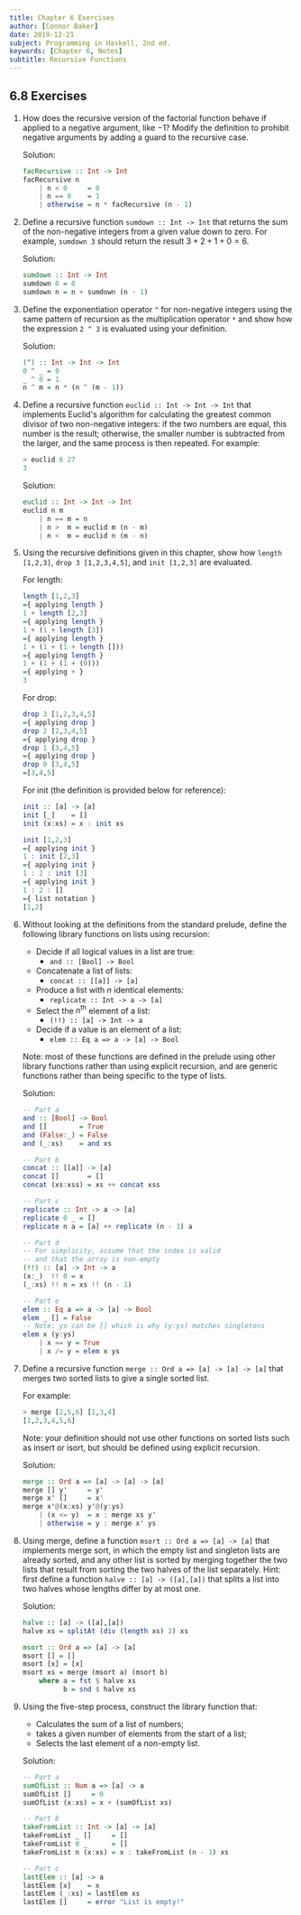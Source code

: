 ```yaml
---
title: Chapter 6 Exercises
author: [Connor Baker]
date: 2019-12-21
subject: Programming in Haskell, 2nd ed.
keywords: [Chapter 6, Notes]
subtitle: Recursive Functions
---
```


## 6.8 Exercises

1. How does the recursive version of the factorial function behave if applied to a negative argument, like $-1$? Modify the definition to prohibit negative arguments by adding a guard to the recursive case.

    Solution:

    ```haskell
    facRecursive :: Int -> Int
    facRecursive n
        | n < 0     = 0
        | n == 0    = 1
        | otherwise = n * facRecursive (n - 1)
    ```

2. Define a recursive function `sumdown :: Int -> Int` that returns the sum of the non-negative integers from a given value down to zero. For example, `sumdown 3` should return the result $3 + 2 + 1 + 0 = 6$.

    Solution:

    ```haskell
    sumdown :: Int -> Int
    sumdown 0 = 0
    sumdown n = n + sumdown (n - 1)
    ```

3. Define the exponentiation operator `^` for non-negative integers using the same pattern of recursion as the multiplication operator `*` and show how the expression `2 ^ 3` is evaluated using your definition.

    Solution:

    ```haskell
    (^) :: Int -> Int -> Int
    0 ^ _ = 0
    _ ^ 0 = 1
    n ^ m = n * (n ^ (m - 1))
    ```

4. Define a recursive function `euclid :: Int -> Int -> Int` that implements Euclid's algorithm for calculating the greatest common divisor of two non-negative integers: if the two numbers are equal, this number is the result; otherwise, the smaller number is subtracted from the larger, and the same process is then repeated. For example:

    ```haskell
    > euclid 6 27
    3
    ```

    Solution:

    ```haskell
    euclid :: Int -> Int -> Int
    euclid n m 
        | n == m = n
        | n >  m = euclid m (n - m)
        | n <  m = euclid n (m - n)
    ```

5. Using the recursive definitions given in this chapter, show how `length [1,2,3]`, `drop 3 [1,2,3,4,5]`, and `init [1,2,3]` are evaluated.

    For length:

    ```haskell
    length [1,2,3]
    ={ applying length }
    1 + length [2,3]
    ={ applying length }
    1 + (1 + length [3])
    ={ applying length }
    1 + (1 + (1 + length []))
    ={ applying length }
    1 + (1 + (1 + (0)))
    ={ applying + }
    3
    ```

    For drop:

    ```haskell
    drop 3 [1,2,3,4,5]
    ={ applying drop }
    drop 2 [2,3,4,5]
    ={ applying drop }
    drop 1 [3,4,5]
    ={ applying drop }
    drop 0 [3,4,5]
    =[3,4,5]
    ```

    For init (the definition is provided below for reference):

    ```haskell
    init :: [a] -> [a]
    init [_]    = []
    init (x:xs) = x : init xs

    init [1,2,3]
    ={ applying init }
    1 : init [2,3]
    ={ applying init }
    1 : 2 : init [3]
    ={ applying init }
    1 : 2 : []
    ={ list notation }
    [1,2]
    ```

6. Without looking at the definitions from the standard prelude, define the following library functions on lists using recursion:

   - Decide if all logical values in a list are true:
     - `and :: [Bool] -> Bool`
   - Concatenate a list of lists:
     - `concat :: [[a]] -> [a]`
   - Produce a list with $n$ identical elements:
     - `replicate :: Int -> a -> [a]`
   - Select the $n^\text{th}$ element of a list:
     - `(!!) :: [a] -> Int -> a`
   - Decide if a value is an element of a list:
     - `elem :: Eq a => a -> [a] -> Bool`

   Note: most of these functions are defined in the prelude using other library functions rather than using explicit recursion, and are generic functions rather than being specific to the type of lists.

   Solution:

    ```haskell
    -- Part a
    and :: [Bool] -> Bool
    and []        = True
    and (False:_) = False
    and (_:xs)    = and xs

    -- Part b
    concat :: [[a]] -> [a]
    concat []       = []
    concat (xs:xss) = xs ++ concat xss

    -- Part c
    replicate :: Int -> a -> [a]
    replicate 0 _ = []
    replicate n a = [a] ++ replicate (n - 1) a

    -- Part d
    -- For simplicity, assume that the index is valid
    -- and that the array is non-empty
    (!!) :: [a] -> Int -> a
    (x:_)  !! 0 = x
    (_:xs) !! n = xs !! (n - 1)

    -- Part e
    elem :: Eq a => a -> [a] -> Bool
    elem _ [] = False
    -- Note: ys can be [] which is why (y:ys) matches singletons
    elem x (y:ys)
        | x == y = True
        | x /= y = elem x ys
    ```

7. Define a recursive function `merge :: Ord a => [a] -> [a] -> [a]` that merges two sorted lists to give a single sorted list. 

    For example:

    ```haskell
    > merge [2,5,6] [1,3,4]
    [1,2,3,4,5,6]
    ```

    Note: your definition should not use other functions on sorted lists such as insert or isort, but should be defined using explicit recursion.

    Solution:

    ```haskell
    merge :: Ord a => [a] -> [a] -> [a]
    merge [] y'     = y'
    merge x' []     = x'
    merge x'@(x:xs) y'@(y:ys)
        | (x <= y)  = x : merge xs y'
        | otherwise = y : merge x' ys
    ```

8. Using merge, define a function `msort :: Ord a => [a] -> [a]` that implements merge sort, in which the empty list and singleton lists are already sorted, and any other list is sorted by merging together the two lists that result from sorting the two halves of the list separately. Hint: first define a function `halve :: [a] -> ([a],[a])` that splits a list into two halves whose lengths differ by at most one.

    Solution:

    ```haskell
    halve :: [a] -> ([a],[a])
    halve xs = splitAt (div (length xs) 2) xs

    msort :: Ord a => [a] -> [a]
    msort [] = []
    msort [x] = [x]
    msort xs = merge (msort a) (msort b)
        where a = fst $ halve xs
              b = snd $ halve xs
    ```

9. Using the five-step process, construct the library function that:

   - Calculates the sum of a list of numbers;
   - takes a given number of elements from the start of a list;
   - Selects the last element of a non-empty list.

    Solution:

    ```haskell
    -- Part a
    sumOfList :: Num a => [a] -> a
    sumOfList []     = 0
    sumOfList (x:xs) = x + (sumOfList xs)

    -- Part b
    takeFromList :: Int -> [a] -> [a]
    takeFromList _ []     = []
    takeFromList 0 _      = []
    takeFromList n (x:xs) = x : takeFromList (n - 1) xs

    -- Part c
    lastElem :: [a] -> a
    lastElem [x]    = x
    lastElem (_:xs) = lastElem xs
    lastElem []     = error "List is empty!"
    ```
